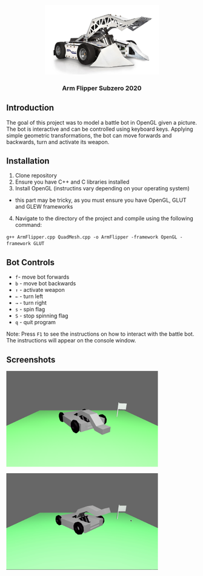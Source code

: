 <p align="center">
  <img src="battlebot-reference.jpg" width="300" alt="reference">
</p>                                                                  
<h3 align="center">Arm Flipper Subzero 2020</h3>

## Introduction
The goal of this project was to model a battle bot in OpenGL given a picture. The bot is interactive and can be controlled using keyboard keys. Applying simple geometric transformations, the bot can move forwards and backwards, turn and activate its weapon. 

## Installation
1. Clone repository
2. Ensure you have C++ and C libraries installed
3. Install OpenGL (instructins vary depending on your operating system)
- this part may be tricky, as you must ensure you have OpenGL, GLUT and GLEW frameworks
4. Navigate to the directory of the project and compile using the following command:

``g++ ArmFlipper.cpp QuadMesh.cpp -o ArmFlipper -framework OpenGL -framework GLUT``

## Bot Controls
 * `f`- move bot forwards 
 * `b` - move bot backwards 
 * `↑` - activate weapon
 * `←` - turn left 
 * `→` - turn right
 * `s` - spin flag
 * `S` - stop spinning flag
 * `q` - quit program

Note: Press `F1` to see the instructions on how to interact with the battle bot. The instructions will appear on the console window.

## Screenshots
<p align="left">
  <img src="battlebot screenshot.png" width="400" alt="bot screenshot">
</p> 
<p align="left">
  <img src="bot weapon activated.png" width="400" alt="bot weapon activated">
</p> 
